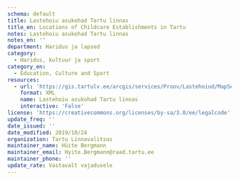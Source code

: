 ```yaml
---
schema: default
title: Lastehoiu asukohad Tartu linnas
title_en: Locations of Childcare Establishments in Tartu
notes: Lastehoiu asukohad Tartu linnas
notes_en: ''
department: Haridus ja lapsed
category:
  - Haridus, kultuur ja sport
category_en:
  - Education, Culture and Sport
resources:
  - url: 'https://gis.tartulv.ee/arcgis/services/Proov/Lastehoiud/MapServer?wsdl'
    format: XML
    name: Lastehoiu asukohad Tartu linnas
    interactive: 'False'
license: 'https://creativecommons.org/licenses/by-sa/3.0/ee/legalcode'
update_freq: ''
date_issued: ''
date_modified: 2019/10/24
organization: Tartu Linnavalitsus
maintainer_name: Hüite Bergmann
maintainer_email: Hyite.Bergmann@raad.tartu.ee
maintainer_phone: ''
update_rate: Vastavalt vajadusele
---
```


